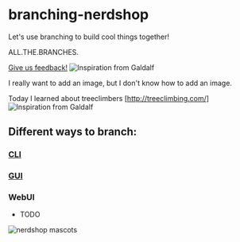 # branching-nerdshop
Let's use branching to build cool things together!

ALL.THE.BRANCHES.

[Give us feedback!](https://goo.gl/forms/8CgLbdEEpzbfcGWh1)
![Inspiration from Galdalf](https://i.imgur.com/zmnvnk9.jpg)


I really want to add an image, but I don't know how to add an image.


Today I learned about treeclimbers [http://treeclimbing.com/]
![Inspiration from Galdalf](https://i.imgur.com/zmnvnk9.jpg)

## Different ways to branch:
### [CLI](https://docs.google.com/presentation/d/1AsiVGAmvbhDBb50xsOMuhiwWVhG3Ae36Jf48Y8o7c5g/edit?usp=sharing)
### [GUI](GUI/GUI.md)
### WebUI

* TODO

![nerdshop mascots](https://i.pinimg.com/originals/f6/9c/dd/f69cdd21821286221c54db5626e0bb24.gif)
